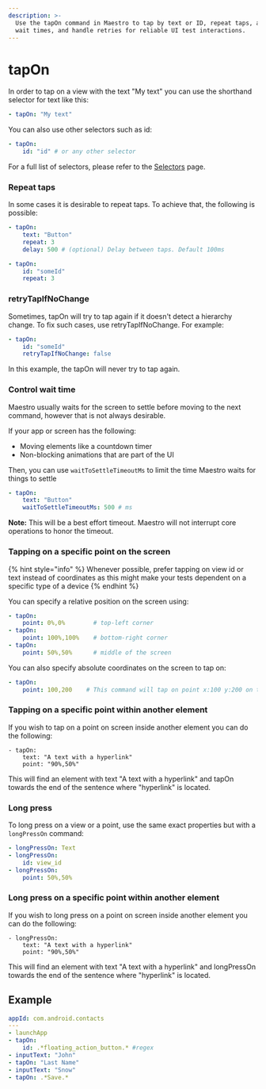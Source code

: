 ```yaml
---
description: >-
  Use the tapOn command in Maestro to tap by text or ID, repeat taps, adjust
  wait times, and handle retries for reliable UI test interactions.
---
```


# tapOn

In order to tap on a view with the text "My text" you can use the shorthand selector for text like this:

```yaml
- tapOn: "My text"
```

You can also use other selectors such as id:

```yaml
- tapOn:
    id: "id" # or any other selector
```

For a full list of selectors, please refer to the [Selectors](../selectors.md) page.

### Repeat taps

In some cases it is desirable to repeat taps. To achieve that, the following is possible:

```yaml
- tapOn:
    text: "Button"
    repeat: 3
    delay: 500 # (optional) Delay between taps. Default 100ms

- tapOn:
    id: "someId"
    repeat: 3
```

### retryTapIfNoChange

Sometimes, tapOn will try to tap again if it doesn't detect a hierarchy change. To fix such cases, use retryTapIfNoChange. For example:

```yaml
- tapOn:
    id: "someId"
    retryTapIfNoChange: false
```

In this example, the tapOn will never try to tap again.

### Control wait time

Maestro usually waits for the screen to settle before moving to the next command, however that is not always desirable.

If your app or screen has the following:

* Moving elements like a countdown timer
* Non-blocking animations that are part of the UI

Then, you can use `waitToSettleTimeoutMs` to limit the time Maestro waits for things to settle

```yaml
- tapOn:
    text: "Button"
    waitToSettleTimeoutMs: 500 # ms
```

**Note:** This will be a best effort timeout. Maestro will not interrupt core operations to honor the timeout.

### Tapping on a specific point on the screen

{% hint style="info" %}
Whenever possible, prefer tapping on view id or text instead of coordinates as this might make your tests dependent on a specific type of a device
{% endhint %}

You can specify a relative position on the screen using:

```yaml
- tapOn:
    point: 0%,0%        # top-left corner
- tapOn:
    point: 100%,100%    # bottom-right corner
- tapOn:
    point: 50%,50%      # middle of the screen
```

You can also specify absolute coordinates on the screen to tap on:

```yaml
- tapOn:
    point: 100,200    # This command will tap on point x:100 y:200 on the screen (in pixels)
```

### Tapping on a specific point within another element

If you wish to tap on a point on screen inside another element you can do the following:

```
- tapOn:
    text: "A text with a hyperlink"
    point: "90%,50%"
```

This will find an element with text "A text with a hyperlink" and tapOn towards the end of the sentence where "hyperlink" is located.

### Long press

To long press on a view or a point, use the same exact properties but with a `longPressOn` command:

```yaml
- longPressOn: Text
- longPressOn:
    id: view_id
- longPressOn:
    point: 50%,50%
```

### Long press on a specific point within another element

If you wish to long press on a point on screen inside another element you can do the following:

```
- longPressOn:
    text: "A text with a hyperlink"
    point: "90%,50%"
```

This will find an element with text "A text with a hyperlink" and longPressOn towards the end of the sentence where "hyperlink" is located.

## Example

```yaml
appId: com.android.contacts
---
- launchApp
- tapOn:
    id: .*floating_action_button.* #regex
- inputText: "John"
- tapOn: "Last Name"
- inputText: "Snow"
- tapOn: .*Save.*
```
